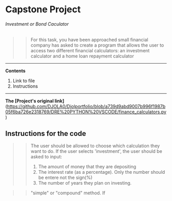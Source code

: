 # Capstone Project
###### Investment or Bond Caculator
>>For this task, you have been approached small financial company has asked to create a program
>>that allows the user to access two different financial calculators:
>>an investment calculator and a home loan repayment calculator

---
__Contents__
1. Link to file
2. Instructions
---

**The [Project's original link]**(https://github.com/DJOLA0/Djolportfolio/blob/a739d9abd9007b996f1987b05f6ba726e2318769/DRE%20PYTHON%20VSCODE/finance_calculators.py)

## Instructions for the code
>>The user should be allowed to choose which calculation they want to do.
>If the user selects 'investment', the user should be asked to input:
>>1. The amount of money that they are depositing
>>2. The interest rate (as a percentage). Only the number should be entere not the sign(%)
>>3. The number of years they plan on investing.

>>"simple" or "compound" method.
>>If 

